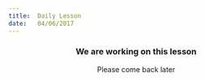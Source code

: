 ```yaml
---
title:  Daily Lesson
date:   04/06/2017
---
```


### <center>We are working on this lesson</center>
<center>Please come back later</center>